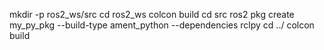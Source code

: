 mkdir -p ros2_ws/src
cd ros2_ws
colcon build
cd src
ros2 pkg create my_py_pkg --build-type ament_python --dependencies rclpy
cd ../
colcon build
